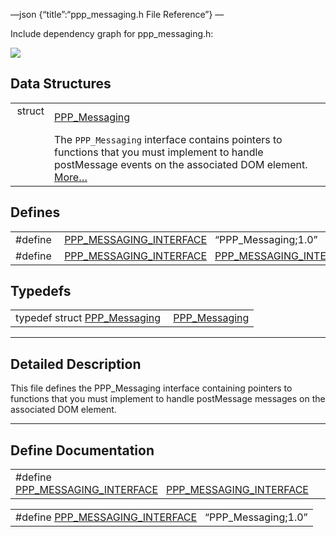 —json {“title”:“ppp\_messaging.h File Reference”} —

Include dependency graph for ppp\_messaging.h:

![](/docs/native-client/pepper_dev/c/ppp__messaging_8h__incl.png)

Data Structures
---------------

<table><tbody><tr class="odd"><td style="text-align: right;">struct  </td><td><a href="/docs/native-client/pepper_dev/c/struct_p_p_p___messaging__1__0/" class="el">PPP_Messaging</a></td></tr><tr class="even"><td style="text-align: right;"> </td><td>The <code>PPP_Messaging</code> interface contains pointers to functions that you must implement to handle postMessage events on the associated DOM element. <a href="/docs/native-client/pepper_dev/c/struct_p_p_p___messaging__1__0#details">More…</a><br />
</td></tr></tbody></table>

Defines
-------

<table><tbody><tr class="odd"><td style="text-align: right;">#define </td><td><a href="/docs/native-client/pepper_dev/c/ppp__messaging_8h#a2b15920cef3b0b108e4e08ae39ba0b2b" class="el">PPP_MESSAGING_INTERFACE</a>   “PPP_Messaging;1.0”</td></tr><tr class="even"><td style="text-align: right;">#define </td><td><a href="/docs/native-client/pepper_dev/c/ppp__messaging_8h#a7ea9cbd07fe30bc0d6e3a71a02d7adbb" class="el">PPP_MESSAGING_INTERFACE</a>   <a href="/docs/native-client/pepper_dev/c/ppp__messaging_8h#a2b15920cef3b0b108e4e08ae39ba0b2b" class="el">PPP_MESSAGING_INTERFACE</a></td></tr></tbody></table>

Typedefs
--------

<table><tbody><tr class="odd"><td style="text-align: right;">typedef struct <a href="/docs/native-client/pepper_dev/c/struct_p_p_p___messaging__1__0/" class="el">PPP_Messaging</a> </td><td><a href="/docs/native-client/pepper_dev/c/group___interfaces#ga1b4374f30360ab34679a159083db7e4d" class="el">PPP_Messaging</a></td></tr></tbody></table>

------------------------------------------------------------------------

<span id="details" class="anchor" style="margin: 0;"></span>

Detailed Description
--------------------

This file defines the PPP\_Messaging interface containing pointers to functions that you must implement to handle postMessage messages on the associated DOM element.

------------------------------------------------------------------------

Define Documentation
--------------------

<span id="a7ea9cbd07fe30bc0d6e3a71a02d7adbb" class="anchor" style="margin: 0;"></span>

<table><tbody><tr class="odd"><td>#define <a href="/docs/native-client/pepper_dev/c/ppp__messaging_8h#a7ea9cbd07fe30bc0d6e3a71a02d7adbb" class="el">PPP_MESSAGING_INTERFACE</a>   <a href="/docs/native-client/pepper_dev/c/ppp__messaging_8h#a2b15920cef3b0b108e4e08ae39ba0b2b" class="el">PPP_MESSAGING_INTERFACE</a></td></tr></tbody></table>

<span id="a2b15920cef3b0b108e4e08ae39ba0b2b" class="anchor" style="margin: 0;"></span>

<table><tbody><tr class="odd"><td>#define <a href="/docs/native-client/pepper_dev/c/ppp__messaging_8h#a2b15920cef3b0b108e4e08ae39ba0b2b" class="el">PPP_MESSAGING_INTERFACE</a>   “PPP_Messaging;1.0”</td></tr></tbody></table>
